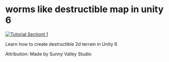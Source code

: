 # worms like destructible map in unity 6
[![Tutorial Sectiont 1](http://img.youtube.com/vi/uhC6DEGjayo/hqdefault.jpg)](https://youtu.be/uhC6DEGjayo)
<p> Learn how to create destructible 2d terrain in Unity 6

<p>Attribution:
Made by Sunny Valley Studio
